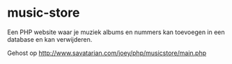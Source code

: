 # music-store

Een PHP website waar je muziek albums en nummers kan toevoegen in een database en kan verwijderen.

Gehost op http://www.savatarian.com/joey/php/musicstore/main.php
